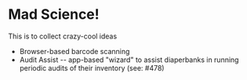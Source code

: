 # Mad Science!

This is to collect crazy-cool ideas

* Browser-based barcode scanning
* Audit Assist -- app-based "wizard" to assist diaperbanks in running periodic audits of their inventory (see: #478)

